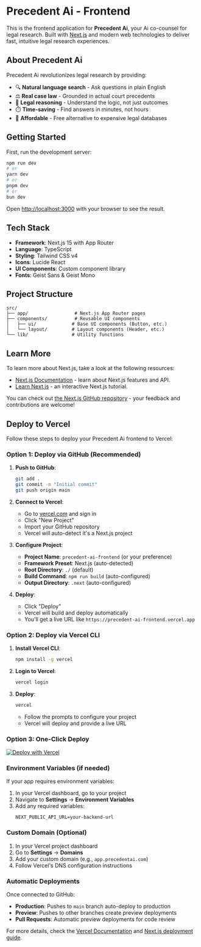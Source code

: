 # Precedent Ai - Frontend

This is the frontend application for **Precedent Ai**, your Ai co-counsel for legal research. Built with [Next.js](https://nextjs.org) and modern web technologies to deliver fast, intuitive legal research experiences.

## About Precedent Ai

Precedent Ai revolutionizes legal research by providing:

- 🔍 **Natural language search** - Ask questions in plain English
- ⚖️ **Real case law** - Grounded in actual court precedents
- 📄 **Legal reasoning** - Understand the logic, not just outcomes
- ⏱️ **Time-saving** - Find answers in minutes, not hours
- 💸 **Affordable** - Free alternative to expensive legal databases

## Getting Started

First, run the development server:

```bash
npm run dev
# or
yarn dev
# or
pnpm dev
# or
bun dev
```

Open [http://localhost:3000](http://localhost:3000) with your browser to see the result.

## Tech Stack

- **Framework**: Next.js 15 with App Router
- **Language**: TypeScript
- **Styling**: Tailwind CSS v4
- **Icons**: Lucide React
- **UI Components**: Custom component library
- **Fonts**: Geist Sans & Geist Mono

## Project Structure

```
src/
├── app/                 # Next.js App Router pages
├── components/          # Reusable UI components
│   ├── ui/             # Base UI components (Button, etc.)
│   └── layout/         # Layout components (Header, etc.)
└── lib/                # Utility functions
```

## Learn More

To learn more about Next.js, take a look at the following resources:

- [Next.js Documentation](https://nextjs.org/docs) - learn about Next.js features and API.
- [Learn Next.js](https://nextjs.org/learn) - an interactive Next.js tutorial.

You can check out [the Next.js GitHub repository](https://github.com/vercel/next.js) - your feedback and contributions are welcome!

## Deploy to Vercel

Follow these steps to deploy your Precedent Ai frontend to Vercel:

### Option 1: Deploy via GitHub (Recommended)

1. **Push to GitHub**:

   ```bash
   git add .
   git commit -m "Initial commit"
   git push origin main
   ```

2. **Connect to Vercel**:

   - Go to [vercel.com](https://vercel.com) and sign in
   - Click "New Project"
   - Import your GitHub repository
   - Vercel will auto-detect it's a Next.js project

3. **Configure Project**:

   - **Project Name**: `precedent-ai-frontend` (or your preference)
   - **Framework Preset**: Next.js (auto-detected)
   - **Root Directory**: `./` (default)
   - **Build Command**: `npm run build` (auto-configured)
   - **Output Directory**: `.next` (auto-configured)

4. **Deploy**:
   - Click "Deploy"
   - Vercel will build and deploy automatically
   - You'll get a live URL like `https://precedent-ai-frontend.vercel.app`

### Option 2: Deploy via Vercel CLI

1. **Install Vercel CLI**:

   ```bash
   npm install -g vercel
   ```

2. **Login to Vercel**:

   ```bash
   vercel login
   ```

3. **Deploy**:
   ```bash
   vercel
   ```
   - Follow the prompts to configure your project
   - Vercel will deploy and provide a live URL

### Option 3: One-Click Deploy

[![Deploy with Vercel](https://vercel.com/button)](https://vercel.com/new/clone?repository-url=https://github.com/yourusername/legal-ai-frontend)

### Environment Variables (if needed)

If your app requires environment variables:

1. In your Vercel dashboard, go to your project
2. Navigate to **Settings** → **Environment Variables**
3. Add any required variables:
   ```
   NEXT_PUBLIC_API_URL=your-backend-url
   ```

### Custom Domain (Optional)

1. In your Vercel project dashboard
2. Go to **Settings** → **Domains**
3. Add your custom domain (e.g., `app.precedentai.com`)
4. Follow Vercel's DNS configuration instructions

### Automatic Deployments

Once connected to GitHub:

- **Production**: Pushes to `main` branch auto-deploy to production
- **Preview**: Pushes to other branches create preview deployments
- **Pull Requests**: Automatic preview deployments for code review

For more details, check the [Vercel Documentation](https://vercel.com/docs) and [Next.js deployment guide](https://nextjs.org/docs/app/building-your-application/deploying).
